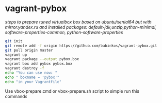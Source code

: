 # vagrant-pybox
*steps to prepare tuned virtualbox box based on ubuntu/xenial64
 but with mirror.yandex.ru and installed packages:
default-jdk,unzip,python-minimal, software-properties-common, python-software-properties*

```sh
git init
git remote add -f origin https://github.com/babinkos/vagrant-pybox.git
git pull origin master
vagrant up
vagrant package --output pybox.box
vagrant box add pybox pybox.box
vagrant destroy -f
echo "You can use now: "
echo " boxname = 'pybox'"
echo "in your Vagrantfile"
```

Use vbox-prepare.cmd or vbox-prepare.sh script to simple run this commands